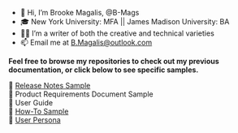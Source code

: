 - 👋 Hi, I’m Brooke Magalis, @B-Mags
- 🎓 New York University: MFA || James Madison University: BA 
- ✍🏻 I’m a writer of both the creative and technical varieties 
- 📫 Email me at B.Magalis@outlook.com

**Feel free to browse my repositories to check out my previous documentation, or click below to see specific samples.**

🔗 [Release Notes Sample](https://github.com/B-Mags/Studio-CAT-App-Documentation/blob/main/StudioCAT%20Release%20Notes%201.0.0.md) <br>
🔗 Product Requirements Document Sample <br>
🔗 User Guide <br> 
🔗 [How-To Sample](https://github.com/B-Mags/Audio-Engineering-How-Tos/blob/main/HowToMasterAnAudiobook.md) <br>
🔗 [User Persona](https://github.com/B-Mags/Studio-CAT-App-Documentation/blob/main/StudioCATUserPersona.md) <br> 

  

<!---
B-Mags/B-Mags is a ✨ special ✨ repository because its `README.md` (this file) appears on your GitHub profile.
You can click the Preview link to take a look at your changes.
--->
